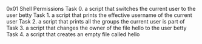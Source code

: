 0x01 Shell Permissions
Task 0. a script that switches the current user to the user betty
Task 1. a script that prints the effective username of the current user
Task 2. a script that prints all the groups the current user is part of
Task 3. a script that changes the owner of the file hello to the user betty
Task 4. a script that creates an empty file called hello
